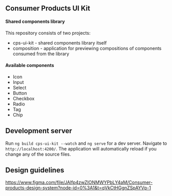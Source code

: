 ## Consumer Products UI Kit

#### Shared components library

This repository consists of two projects:

- cps-ui-kit - shared components library itself
- composition - application for previewing compositions of components consumed from the library

#### Available components

- Icon
- Input
- Select
- Button
- Checkbox
- Radio
- Tag
- Chip

## Development server

Run `ng build cps-ui-kit --watch` and `ng serve` for a dev server. Navigate to `http://localhost:4200/`. The application will automatically reload if you change any of the source files.

## Design guidelines

https://www.figma.com/file/JAlfp4zwZIONMWYPbLY4aM/Consumer-products-design-system?node-id=0%3A1&t=qVkCtHGgnZSpAYVp-1
